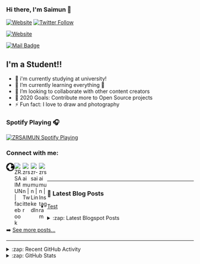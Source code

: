 ### Hi there, I'm Saimun  👋

[![Website](https://img.shields.io/website?label=ZRSaimun.com&style=for-the-badge&url=https%3A%2F%2Fcodestackr.com)](https://zrsaimun.blogspot.com)
[![Twitter Follow](https://img.shields.io/twitter/follow/ZRSaimun?color=1DA1F2&logo=twitter&style=for-the-badge)](https://twitter.com/intent/follow?original_referer=https%3A%2F%2Fgithub.com%2FZRSaimun&screen_name=ZRSaimun)

[![Website](https://img.shields.io/website?label=Portfolio&style=for-the-badge&url=https%3A%2F%2Fcodestackr.com)](https://zrsaimun.github.io/Portfolio.github.io/)


[![Mail Badge](https://img.shields.io/badge/-Gmail-c0392b?style=flat&labelColor=c0392b&logo=gmail&logoColor=white)](mailto:zrsaimun@gmail.com)

## I'm a Student!!

- 🔭 i'm currently studying at university!
- 🌱 I’m currently learning everything 🤣
- 👯 I’m looking to collaborate with other content creators
- 🥅 2020 Goals: Contribute more to Open Source projects
- ⚡ Fun fact: I love to draw and photography

### Spotify Playing 🎧

[<img src="https://now-playing-codestackr.vercel.app/api/spotify-playing" alt="ZRSAIMUN Spotify Playing" width="350" />](https://open.spotify.com/user/31z3zmbenuqdkawv5ohmfs2tiqye)

### Connect with me:

[<img align="left" alt="zrsaimun" width="22px" src="https://raw.githubusercontent.com/iconic/open-iconic/master/svg/globe.svg" />][website]
[<img align="left" alt="ZR.SAIMUN | facebook" width="22px" src="https://cdn.jsdelivr.net/npm/simple-icons@v3/icons/facebook.svg" />][facebook]
[<img align="left" alt="zrsaimun | Twitter" width="22px" src="https://cdn.jsdelivr.net/npm/simple-icons@v3/icons/twitter.svg" />][twitter]
[<img align="left" alt="zr-saimun | LinkedIn" width="22px" src="https://cdn.jsdelivr.net/npm/simple-icons@v3/icons/linkedin.svg" />][linkedin]
[<img align="left" alt="zrsaimun | Instagram" width="22px" src="https://cdn.jsdelivr.net/npm/simple-icons@v3/icons/instagram.svg" />][instagram]


<br />
<br />


---

### 📕 Latest Blog Posts

<!-- BLOG-POST-LIST:START -->
- [Test](https://dev.to/zrsaimun/test-3h50)
<!-- BLOG-POST-LIST:END -->

<!-- BlogSPOT-POST-LIST:START -->
<details>
  <summary>:zap: Latest Blogspot Posts</summary>
  
<!--START_SECTION:posts-->
* [Creative Web developer ZR Saimun](https:&#x2F;&#x2F;zrsaimun.blogspot.com&#x2F;2021&#x2F;02&#x2F;creative-web-developer-zr-saimun.html)
* [ZR Saimun](https:&#x2F;&#x2F;zrsaimun.blogspot.com&#x2F;2020&#x2F;06&#x2F;zr-saimun.html)
* [Calculator C# project](https:&#x2F;&#x2F;zrsaimun.blogspot.com&#x2F;2020&#x2F;03&#x2F;calculator-c-project.html)
* [puzzel game](https:&#x2F;&#x2F;zrsaimun.blogspot.com&#x2F;2020&#x2F;03&#x2F;puzzel-game.html)
* [Railway Station opengl glut project](https:&#x2F;&#x2F;zrsaimun.blogspot.com&#x2F;2020&#x2F;01&#x2F;railway-station.html)
<!--END_SECTION:posts-->

</details>
<!-- BlogSPOT-POST-LIST:END -->

➡️ [See more posts...](https://www.google.com/search?q=zr+saimun&oq=zr&aqs=chrome.2.69i60j69i57j69i59j35i39j69i61j69i60l3.3133j0j7&sourceid=chrome&ie=UTF-8)

---

<details>
  <summary>:zap: Recent GitHub Activity</summary>
  
<!--START_SECTION:activity-->
1. 🎉 Merged PR [#7](https://github.com/ZRSaimun/Ebusiness-Using-Laravel/pull/7) in [ZRSaimun/Ebusiness-Using-Laravel](https://github.com/ZRSaimun/Ebusiness-Using-Laravel)
2. 🎉 Merged PR [#6](https://github.com/ZRSaimun/Ebusiness-Using-Laravel/pull/6) in [ZRSaimun/Ebusiness-Using-Laravel](https://github.com/ZRSaimun/Ebusiness-Using-Laravel)
3. 🎉 Merged PR [#5](https://github.com/ZRSaimun/Ebusiness-Using-Laravel/pull/5) in [ZRSaimun/Ebusiness-Using-Laravel](https://github.com/ZRSaimun/Ebusiness-Using-Laravel)
4. 🎉 Merged PR [#3](https://github.com/ZRSaimun/Ebusiness-Using-Laravel/pull/3) in [ZRSaimun/Ebusiness-Using-Laravel](https://github.com/ZRSaimun/Ebusiness-Using-Laravel)
5. 🎉 Merged PR [#4](https://github.com/ZRSaimun/Ebusiness-Using-Laravel/pull/4) in [ZRSaimun/Ebusiness-Using-Laravel](https://github.com/ZRSaimun/Ebusiness-Using-Laravel)
<!--END_SECTION:activity-->

</details>

<details>
  <summary>:zap: GitHub Stats</summary>

  <img align="left" alt="ZRSaimun's GitHub Stats" src="https://github-readme-stats.vercel.app/api?username=ZRSaimun&show_icons=true&hide_border=true" />

</details>

[website]: https://zrsaimun.blogspot.com
[facebook]: https://www.facebook.com/ZR.SAIMUN
[twitter]: https://twitter.com/zrsaimun
[instagram]: https://www.instagram.com/zrsaimun/
[linkedin]: https://www.linkedin.com/in/zr-saimun/

